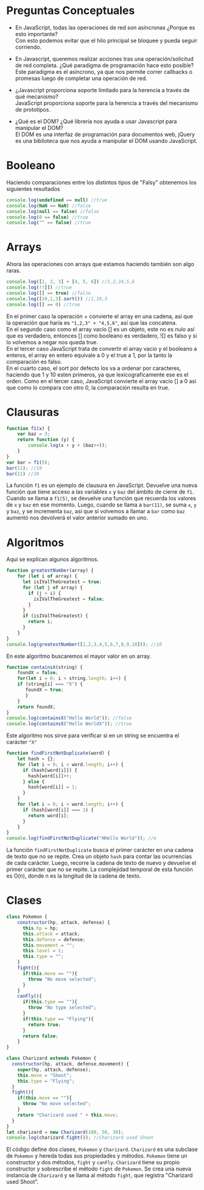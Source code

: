 # Preguntas Conceptuales

* En JavaScript, todas las operaciones de red son asíncronas ¿Porque es esto importante?  
Con esto podemos evitar que el hilo principal se bloquee y pueda seguir corriendo.  

* En Javascript, queremos realizar acciones tras una operación/solicitud de red completa. ¿Qué paradigma de programación hace esto posible?  
Este paradigma es el asíncrono, ya que nos permite correr callbacks o promesas luego de completar una operación de red.  

* ¿Javascript proporciona soporte limitado para la herencia a través de qué mecanismo?  
JavaScript proporciona soporte para la herencia a través del mecanismo de prototipos.  

* ¿Qué es el DOM? ¿Qué librería nos ayuda a usar Javascript para manipular el DOM?  
El DOM es una interfaz de programación para documentos web, jQuery es una biblioteca que nos ayuda a manipular el DOM usando JavaScript.  

# Booleano
Haciendo comparaciones entre los distintos tipos de "Falsy" obtenemos los siguientes resultados  
```js
console.log(undefined == null) //true
console.log(NaN == NaN) //false
console.log(null == false) //false
console.log(0 == false) //true
console.log("" == false) //true
```

# Arrays
Ahora las operaciones con arrays que estamos haciendo también son algo raras.  
```js
console.log([1, 2, 3] + [4, 5, 6]) //1,2,34,5,6
console.log(!![]) //true
console.log([] == true) //false
console.log([10,1,3].sort()) //1,10,3
console.log([] == 0) //true
```
En el primer caso la operación + convierte el array en una cadena, así que la operación que haría es `"1,2,3" + "4,5,6"`, así que las concatena.  
En el segundo caso como el array vacío [] es un objeto, este no es nulo así que es verdadero, entonces [] como booleano es verdadero, ![] es falso y si lo volvemos a negar nos queda true.  
En el tercer caso JavaScript trata de convertir el array vacio y el booleano a enteros, el array en entero equivale a 0 y el true a 1, por la tanto la comparación es falso.  
En el cuarto caso, el sort por defecto los va a ordenar por caracteres, haciendo que 1 y 10 esten primeros, ya que lexicograficamente ese es el orden.
Como en el tercer caso, JavaScript convierte el array vacio [] a 0 asi que como lo compara con otro 0, la comparación resulta en true.  

# Clausuras
```js
function f1(x) {
    var baz = 3;
    return function (y) {
        console.log(x + y + (baz++));
    }
}
var bar = f1(5);
bar(11); //19
bar(11) //20
```
La función `f1` es un ejemplo de clausura en JavaScript. Devuelve una nueva función que tiene acceso a las variables `x` y `baz` del ámbito de cierre de `f1`. Cuando se llama a `f1(5)`, se devuelve una función que recuerda los valores de `x` y `baz` en ese momento. Luego, cuando se llama a `bar(11)`, se suma `x`, `y` y `baz`, y se incrementa `baz`, así que si volvemos a llamar a `bar` como `baz` aumentó nos devolverá el valor anterior sumado en uno.

# Algoritmos
Aquí se explican algunos algoritmos.  
```js
function greatestNumber(array) {
    for (let i of array) {
      let isIValTheGreatest = true;
      for (let j of array) {
        if (j > i) {
          isIValTheGreatest = false;
        }
      }
      if (isIValTheGreatest) {
        return i;
      }
    }
}
console.log(greatestNumber([1,2,3,4,5,6,7,8,9,10])); //10
```
En este algoritmo buscaremos el mayor valor en un array.  
```js
function containsX(string) {
    foundX = false;
    for(let i = 0; i < string.length; i++) {
    if (string[i] === "X") {
       foundX = true;
       }
    }
    return foundX;
}
console.log(containsX("Hello World")); //false
console.log(containsX("Hello WorldX")); //true
```
Este algoritmo nos sirve para verificar si en un string se encuentra el carácter `"X"`
```js
function findFirstNotDuplicate(word) {
    let hash = {};
    for (let i = 0; i < word.length; i++) {
      if (hash[word[i]]) {
        hash[word[i]]++;
      } else {
        hash[word[i]] = 1;
      }
    }
    for (let i = 0; i < word.length; i++) {
      if (hash[word[i]] === 1) {
        return word[i];
      }
    }
}
console.log(findFirstNotDuplicate("HHello World")); //e
```
La función `findFirstNotDuplicate` busca el primer carácter en una cadena de texto que no se repite. Crea un objeto `hash` para contar las ocurrencias de cada carácter. Luego, recorre la cadena de texto de nuevo y devuelve el primer carácter que no se repite. La complejidad temporal de esta función es O(n), donde n es la longitud de la cadena de texto.

# Clases

```js
class Pokemon {
    constructor(hp, attack, defense) {
      this.hp = hp;
      this.attack = attack;
      this.defense = defense;
      this.movement = "";
      this.level = 1;
      this.type = "";
    }
    fight(){
      if(this.move == ""){
        throw "No move selected";
      }
    }
    canFly(){
      if(this.type == ""){
        throw "No type selected";
      }
      if(this.type == "Flying"){
        return true;
      }
      return false;
    }
}

class Charizard extends Pokemon {
  constructor(hp, attack, defense,movement) {
    super(hp, attack, defense);
    this.move = "Shoot";
    this.type = "Flying";
  }
  fight(){
    if(this.move == ""){
      throw "No move selected";
    }
    return "Charizard used " + this.move;
  }
}
let charizard = new Charizard(100, 50, 30);
console.log(charizard.fight()); //Charizard used Shoot
```

El código define dos clases, `Pokemon` y `Charizard`. `Charizard` es una subclase de `Pokemon` y hereda todas sus propiedades y métodos. `Pokemon` tiene un constructor y dos métodos, `fight` y `canFly`. `Charizard` tiene su propio constructor y sobrescribe el método `fight` de `Pokemon`. Se crea una nueva instancia de `Charizard` y se llama al método `fight`, que registra "Charizard used Shoot".
